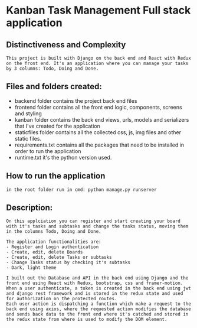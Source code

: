 # Kanban Task Management Full stack application

## Distinctiveness and Complexity

    This project is built with Django on the back end and React with Redux on the front end. It's an application where you can manage your tasks by 3 columns: Todo, Doing and Done.

## Files and folders created:

- backend folder contains the project back end files
- frontend folder contains all the front end logic, components, screens and styling
- kanban folder contains the back end views, urls, models and serializers that I've created for the application
- staticfiles folder contains all the collected css, js, img files and other static files.
- requirements.txt contains all the packages that need to be installed in order to run the application
- runtime.txt it's the python version used.

## How to run the application

    in the root folder run in cmd: python manage.py runserver

## Description:

    On this applciation you can register and start creating your board with it's tasks and subtasks and change the tasks status, moving them in the columns Todo, Doing and Done.

    The application functionalities are:
    - Register and Login authentication
    - Create, edit, delete Boards
    - Create, edit, delete Tasks or subtasks
    - Change Tasks status by checking it's subtasks
    - Dark, light theme

    I built out the Database and API in the back end using Django and the front end using React with Redux, bootstrap, css and framer-motion.
    When a user authenticate, a token is created in the back end using jwt and django rest framework and is stored in the redux state and used for authorization on the protected routes.
    Each user action is dispatching a function which make a request to the back end using axios, where the requested action modifies the database and sends back data to the front end where it's catched and stored in the redux state from where is used to modify the DOM element.
